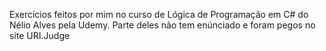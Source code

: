 Exercícios feitos por mim no curso de Lógica de Programação em C# do Nélio Alves pela Udemy. Parte deles não tem enúnciado e foram pegos no site URI.Judge
 
